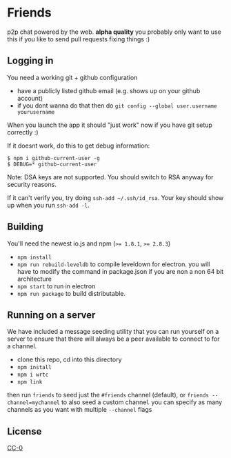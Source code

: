 # Friends

p2p chat powered by the web. **alpha quality** you probably only want to use this if you like to send pull requests fixing things :)

## Logging in

You need a working git + github configuration

- have a publicly listed github email (e.g. shows up on your github account)
- if you dont wanna do that then do `git config --global user.username yourusername`

When you launch the app it should "just work" now if you have git setup correctly :)

If it doesnt work, do this to get debug information:

```
$ npm i github-current-user -g
$ DEBUG=* github-current-user
```

Note: DSA keys are not supported. You should switch to RSA anyway for security reasons.

If it can't verify you, try doing `ssh-add ~/.ssh/id_rsa`. Your key should show up when you run `ssh-add -l`.

## Building

You'll need the newest io.js and npm (`>= 1.8.1`, `>= 2.8.3`)

* `npm install`
* `npm run rebuild-leveldb` to compile leveldown for electron. you will have to modify the command in package.json if you are non a non 64 bit architecture
* `npm start` to run in electron
* `npm run package` to build distributable.

## Running on a server

We have included a message seeding utility that you can run yourself on a server to ensure that there will always be a peer available to connect to for a channel.

- clone this repo, cd into this directory
- `npm install`
- `npm i wrtc`
- `npm link`

then run `friends` to seed just the `#friends` channel (default), or `friends --channel=mychannel` to also seed a custom channel. you can specify as many channels as you want with multiple `--channel` flags

## License

[CC-0](LICENSE.md)
